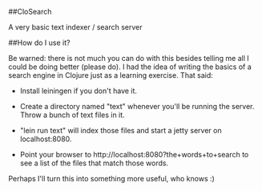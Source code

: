 ##CloSearch

A very basic text indexer / search server

##How do I use it?

Be warned: there is not much you can do with this besides telling me all I could be doing better (please do). I had the idea of writing the basics of a search engine in Clojure just as a learning exercise. That said:

+ Install leiningen if you don't have it.

+ Create a directory named "text" whenever you'll be running the server. Throw a bunch of text files in it.

+ "lein run text" will index those files and start a jetty server on localhost:8080.

+ Point your browser to http://localhost:8080?the+words+to+search to see a list of the files that match those words.

Perhaps I'll turn this into something more useful, who knows :)


